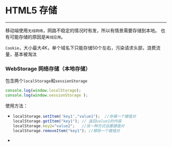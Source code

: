 # HTML5 存储

---


移动端使用``无线网络``，网路不稳定的情况时有发，所以有情景需要存储到本地。 也有可能存储的原因是``离线应用``。

``Cookie``，大小最大4K，单个域名下只能存储50个左右，污染请求头部，浪费流量，基本被淘汰

### WebStorage 网络存储（本地存储）

包含两个``localStorage``和``sessionStorage``

```javascript
console.log(window.localStorage);
console.log(window.sessionStorage );
```

使用方法：

- ```javascript
  localStorage.setItem('key1',"value1");  //存储一个键值对
  localStorage.getItem("key1"); // 返回value1的内容
  localStorage.key2="value2";   //另一种方式设置键值对
  localStorage.removeItem("key1"); //移除一个键值对
  
  ```

- 





